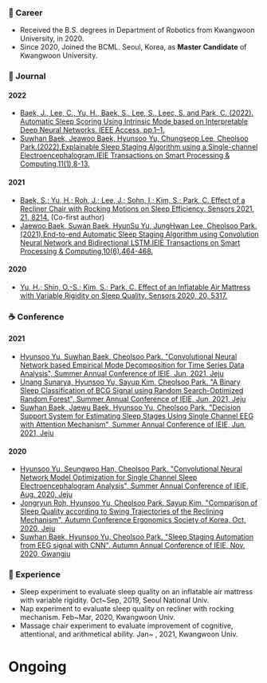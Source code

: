 
<!--
**HyunsooYu/HyunsooYu** is a ✨ _special_ ✨ repository because its `README.md` (this file) appears on your GitHub profile.
-->

### 🔭 Career
 * Received the B.S. degrees in Department of Robotics from Kwangwoon University, in 2020.
 * Since 2020, Joined the BCML. Seoul, Korea, as **Master Candidate** of Kwangwoon University.

### 📄 Journal

#### 2022
 * [Baek, J., Lee, C., Yu, H., Baek, S., Lee, S., Leec, S. and Park, C. (2022). Automatic Sleep Scoring Using Intrinsic Mode based on Interpretable Deep Neural Networks. IEEE Access, pp.1–1.](https://ieeexplore.ieee.org/abstract/document/9745092/authors#authors)
 * [Suwhan Baek, Jeawoo Baek, Hyunsoo Yu, Chungseop Lee, Cheolsoo Park.(2022).Explainable Sleep Staging Algorithm using a Single-channel Electroencephalogram.IEIE Transactions on Smart Processing & Computing,11(1),8-13.](https://www.dbpia.co.kr/Journal/articleDetail?nodeId=NODE11036635)
#### 2021
 * [Baek, S.; Yu, H.; Roh, J.; Lee, J.; Sohn, I.; Kim, S.; Park, C. Effect of a Recliner Chair with Rocking Motions on Sleep Efficiency. Sensors 2021, 21, 8214.](https://www.mdpi.com/1424-8220/21/24/8214) (Co-first author)
 * [Jaewoo Baek, Suwan Baek, HyunSu Yu, JungHwan Lee, Cheolsoo Park.(2021).End-to-end Automatic Sleep Staging Algorithm using Convolution Neural Network and Bidirectional LSTM.IEIE Transactions on Smart Processing & Computing,10(6),464-468.](https://www.dbpia.co.kr/Journal/articleDetail?nodeId=NODE10818147)
#### 2020
 * [Yu, H.; Shin, O.-S.; Kim, S.; Park, C. Effect of an Inflatable Air Mattress with Variable Rigidity on Sleep Quality. Sensors 2020, 20, 5317.](https://www.mdpi.com/1424-8220/20/18/5317)


### ☕ Conference

#### 2021
 * [Hyunsoo Yu, Suwhan Baek, Cheolsoo Park. "Convolutional Neural Network based Empirical Mode Decomposition for Time Series Data Analysis", Summer Annual Conference of IEIE, Jun, 2021, Jeju](https://www.dbpia.co.kr/pdf/pdfView.do?nodeId=NODE10591261&mark=0&useDate=&bookmarkCnt=0&ipRange=N&accessgl=Y&language=ko_KR)
 * [Unang Sunarya, Hyunsoo Yu, Sayup Kim, Cheolsoo Park. "A Binary Sleep Classification of BCG Signal using Random Search-Optimized Random Forest", Summer Annual Conference of IEIE, Jun, 2021, Jeju](https://www.dbpia.co.kr/pdf/pdfView.do?nodeId=NODE10591332&mark=0&useDate=&bookmarkCnt=0&ipRange=N&accessgl=Y&language=ko_KR)
 * [Suwhan Baek, Jaewu Baek, Hyunsoo Yu, Cheolsoo Park. "Decision Support System for Estimating Sleep Stages Using Single Channel EEG with Attention Mechanism", Summer Annual Conference of IEIE, Jun, 2021, Jeju](https://www.dbpia.co.kr/pdf/pdfView.do?nodeId=NODE10591478&mark=0&useDate=&bookmarkCnt=0&ipRange=N&accessgl=Y&language=ko_KR)
#### 2020
 * [Hyunsoo Yu, Seungwoo Han, Cheolsoo Park. "Convolutional Neural Network Model Optimization for Single Channel Sleep Electroencephalogram Analysis", Summer Annual Conference of IEIE, Aug. 2020, Jeju](http://www.dbpia.co.kr/journal/articleDetail?nodeId=NODE10448123)
 * [Jongryun Roh, Hyunsoo Yu, Cheolsoo Park, Sayup Kim. "Comparison of Sleep Quality according to Swing Trajectories of the Reclining Mechanism", Autumn Conference Ergonomics Society of Korea, Oct, 2020, Jeju](https://www.dbpia.co.kr/journal/articleDetail?nodeId=NODE10540469)
 * [Suwhan Baek, Hyunsoo Yu, Cheolsoo Park. "Sleep Staging Automation from EEG signal with CNN", Autumn Annual Conference of IEIE, Nov, 2020, Gwangju](https://www.dbpia.co.kr/pdf/pdfView.do?nodeId=NODE10521983&mark=0&useDate=&bookmarkCnt=0&ipRange=N&accessgl=Y&language=ko_KR)


### 🔬 Experience
 * Sleep experiment to evaluate sleep quality on an inflatable air mattress with variable rigidity. Oct~Sep, 2019, Seoul National Univ.
 * Nap experiment to evaluate sleep quality on recliner with rocking mechanism. Feb~Mar, 2020, Kwangwoon Univ.
 * Massage chair experiment to evaluate improvement of cognitive, attentional, and arithmetical ability. Jan~ , 2021, Kwangwoon Univ.
 
# Ongoing

